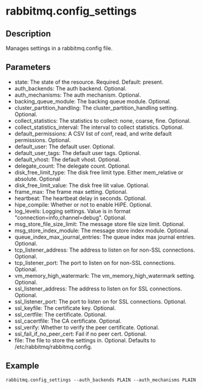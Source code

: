 # rabbitmq.config_settings

## Description

Manages settings in a rabbitmq.config file.

## Parameters

* state: The state of the resource. Required. Default: present.
* auth_backends: The auth backend. Optional.
* auth_mechanisms: The auth mechanism. Optional.
* backing_queue_module: The backing queue module. Optional.
* cluster_partition_handling: The cluster_partition_handling setting. Optional.
* collect_statistics: The statistics to collect: none, coarse, fine. Optional.
* collect_statistics_interval: The interval to collect statistics. Optional.
* default_permissions: A CSV list of conf, read, and write default permissions. Optional.
* default_user: The default user. Optional.
* default_user_tags: The default user tags. Optional.
* default_vhost: The default vhost. Optional.
* delegate_count: The delegate count. Optional.
* disk_free_limit_type: The disk free limit type. Either mem_relative or absolute. Optional
* disk_free_limit_value: The disk free liit value. Optional.
* frame_max: The frame max setting. Optional.
* heartbeat: The heartbeat delay in seconds. Optional.
* hipe_compile: Whether or not to enable HiPE. Optional.
* log_levels: Logging settings. Value is in format "connection=info,channel=debug". Optional.
* msg_store_file_size_limit: The message store file size limit. Optional.
* msg_store_index_module: The message store index module. Optional.
* queue_index_max_journal_entries: The queue index max journal entries. Optional.
* tcp_listener_address: The address to listen on for non-SSL connections. Optional.
* tcp_listener_port: The port to listen on for non-SSL connections. Optional.
* vm_memory_high_watermark: The vm_memory_high_watermark setting. Optional.
* ssl_listener_address: The address to listen on for SSL connections. Optional.
* ssl_listener_port: The port to listen on for SSL connections. Optional.
* ssl_keyfile: The certificate key. Optional.
* ssl_certfile: The certificate. Optional.
* ssl_cacertfile: The CA certificate. Optional.
* ssl_verify: Whether to verify the peer certificate. Optional.
* ssl_fail_if_no_peer_cert: Fail if no peer cert. Optional.
* file: The file to store the settings in. Optional. Defaults to /etc/rabbitmq/rabbitmq.config.

## Example

```shell
rabbitmq.config_settings --auth_backends PLAIN --auth_mechanisms PLAIN
```

